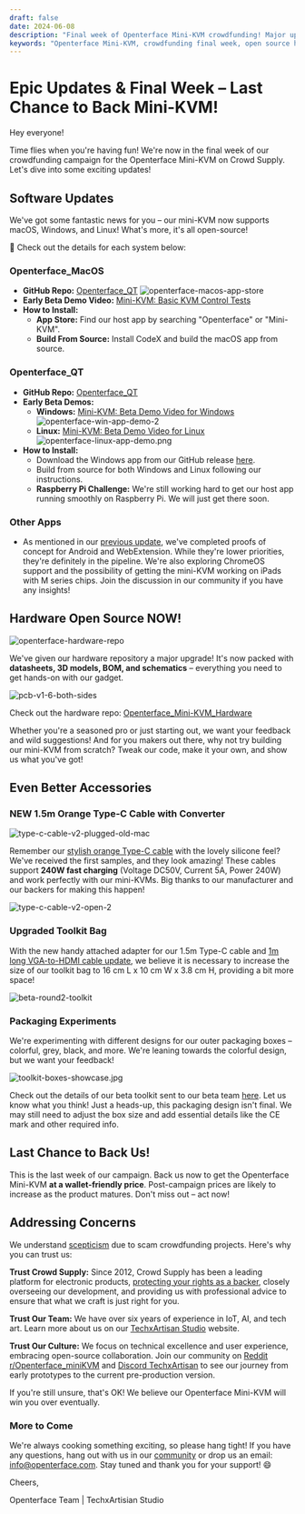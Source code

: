 ```yaml
---
draft: false
date: 2024-06-08
description: "Final week of Openterface Mini-KVM crowdfunding! Major updates include cross-platform support (macOS, Windows, Linux), open-source hardware release, upgraded accessories with custom Type-C cable, and enhanced toolkit packaging. Last chance to back at special pricing!"
keywords: "Openterface Mini-KVM, crowdfunding final week, open source hardware, MacOS app, Windows app, Linux support, Type-C cable upgrade, hardware schematics, toolkit accessories, cross-platform compatibility, mini-KVM software, tech gadget, Crowd Supply campaign, hardware development"
---
```


# Epic Updates & Final Week – Last Chance to Back Mini-KVM!

Hey everyone!

Time flies when you're having fun! We're now in the final week of our crowdfunding campaign for the Openterface Mini-KVM on Crowd Supply. Let's dive into some exciting updates!

## Software Updates

We've got some fantastic news for you – our mini-KVM now supports macOS, Windows, and Linux! What's more, it's all open-source!

🎉 Check out the details for each system below:

### Openterface_MacOS

  - **GitHub Repo:** [Openterface_QT](https://github.com/TechxArtisanStudio/Openterface_QT)
  ![openterface-macos-app-store](https://www.crowdsupply.com/img/50cb/9cdf2fb2-d3e9-411c-a90e-9fb2e1ac50cb/openterface-macos-app-store-1_png_gallery-lg.jpg)
  - **Early Beta Demo Video:** [Mini-KVM: Basic KVM Control Tests](https://www.youtube.com/watch?v=m7OpUem0zqY)
  - **How to Install:**
    - **App Store:** Find our host app by searching "Openterface" or "Mini-KVM".
    - **Build From Source:** Install CodeX and build the macOS app from source.

### Openterface_QT

  - **GitHub Repo:** [Openterface_QT](https://github.com/TechxArtisanStudio/Openterface_QT)
  - **Early Beta Demos:**
    - **Windows:** [Mini-KVM: Beta Demo Video for Windows](https://www.youtube.com/watch?v=ERzpGtRvP2o&t=23s)
    ![openterface-win-app-demo-2](https://www.crowdsupply.com/img/d146/26c5df78-f942-4743-ad32-97659a89d146/openterface-win-app-demo-2-1_jpg_gallery-lg.jpg)
    - **Linux:** [Mini-KVM: Beta Demo Video for Linux](https://www.youtube.com/watch?v=_ScpI6TC0Pk)
    ![openterface-linux-app-demo.png](https://www.crowdsupply.com/img/61a9/58109b24-3d4e-4058-8377-9860631661a9/openterface-linux-app-demo_png_md-xl.jpg)
  - **How to Install:**
    - Download the Windows app from our GitHub release [here](https://github.com/TechxArtisanStudio/Openterface_QT/releases/tag/v0.0.1).
    - Build from source for both Windows and Linux following our instructions.
    - **Raspberry Pi Challenge:** We're still working hard to get our host app running smoothly on Raspberry Pi. We will just get there soon.

### Other Apps

  - As mentioned in our [previous update](/blog/from-development-to-your-hands--behind-the-scenes-/#openterface_android-and-openterface_webextension), we've completed proofs of concept for Android and WebExtension. While they're lower priorities, they're definitely in the pipeline. We're also exploring ChromeOS support and the possibility of getting the mini-KVM working on iPads with M series chips. Join the discussion in our community if you have any insights!

## Hardware Open Source NOW!

![openterface-hardware-repo](https://www.crowdsupply.com/img/e221/34b41a81-4f7e-48dc-a8e6-b133473be221/openterface-hardware-repo_png_md-xl.jpg)

We've given our hardware repository a major upgrade! It's now packed with **datasheets, 3D models, BOM, and schematics** – everything you need to get hands-on with our gadget.

![pcb-v1-6-both-sides](https://www.crowdsupply.com/img/8090/691c6e65-aeb4-426b-8108-61313a228090/pcb-v1-6-both-sides_jpg_md-xl.jpg)

Check out the hardware repo: [Openterface_Mini-KVM_Hardware](https://github.com/TechxArtisanStudio/Openterface_Mini-KVM_Hardware)

Whether you're a seasoned pro or just starting out, we want your feedback and wild suggestions! And for you makers out there, why not try building our mini-KVM from scratch? Tweak our code, make it your own, and show us what you've got!

## Even Better Accessories

### NEW 1.5m Orange Type-C Cable with Converter

![type-c-cable-v2-plugged-old-mac](https://www.crowdsupply.com/img/9871/2f6f967e-b9ea-4b48-b5dd-da135fb29871/type-c-cable-v2-plugged-old-mac_jpg_md-xl.jpg)

Remember our [stylish orange Type-C cable](/blog/from-development-to-your-hands--behind-the-scenes-/#upgrading-toolkit-accessories) with the lovely silicone feel? We've received the first samples, and they look amazing! These cables support **240W fast charging** (Voltage DC50V, Current 5A, Power 240W) and work perfectly with our mini-KVMs. Big thanks to our manufacturer and our backers for making this happen!

![type-c-cable-v2-open-2](https://www.crowdsupply.com/img/71b2/b37b66e3-7f2e-4c5e-bb45-8944ee2971b2/type-c-cable-v2-open-2_jpg_gallery-lg.jpg)


### Upgraded Toolkit Bag

With the new handy attached adapter for our 1.5m Type-C cable and [1m long VGA-to-HDMI cable update](/blog/-upgrade-on-vga-to-hdmi-cable-as-a-free-bonus-/), we believe it is necessary to increase the size of our toolkit bag to 16 cm L x 10 cm W x 3.8 cm H, providing a bit more space!

![beta-round2-toolkit](https://www.crowdsupply.com/img/0f20/4aed395b-dbef-4670-b340-403ee8e30f20/beta-round2-toolkit_jpg_md-xl.jpg)

### Packaging Experiments

We're experimenting with different designs for our outer packaging boxes – colorful, grey, black, and more. We're leaning towards the colorful design, but we want your feedback!

![toolkit-boxes-showcase.jpg](https://www.crowdsupply.com/img/b54b/a041e188-b6ea-4f49-a550-46bc9565b54b/toolkit-boxes-showcase_jpg_gallery-lg.jpg)

Check out the details of our beta toolkit sent to our beta team [here](https://www.reddit.com/r/Openterface_miniKVM/comments/1d40atr/tactical_reinforcements_round_2_are_on_their_way/). Let us know what you think! Just a heads-up, this packaging design isn't final. We may still need to adjust the box size and add essential details like the CE mark and other required info.

## Last Chance to Back Us!

This is the last week of our campaign. Back us now to get the Openterface Mini-KVM **at a wallet-friendly price**. Post-campaign prices are likely to increase as the product matures. Don't miss out – act now!

## Addressing Concerns

We understand [scepticism](/blog/from-development-to-your-hands--behind-the-scenes-/#addressing-concerns) due to scam crowdfunding projects. Here's why you can trust us:

**Trust Crowd Supply:** Since 2012, Crowd Supply has been a leading platform for electronic products, [protecting your rights as a backer](https://www.crowdsupply.com/guide/backer-protection), closely overseeing our development, and providing us with professional advice to ensure that what we craft is just right for you.

**Trust Our Team:** We have over six years of experience in IoT, AI, and tech art. Learn more about us on our [TechxArtisan Studio](https://techxartisan.com/en/) website.

**Trust Our Culture:** We focus on technical excellence and user experience, embracing open-source collaboration. Join our community on [Reddit r/Openterface_miniKVM](/reddit) and [Discord TechxArtisan](/discord) to see our journey from early prototypes to the current pre-production version.

If you're still unsure, that's OK! We believe our Openterface Mini-KVM will win you over eventually.

### More to Come

We're always cooking something exciting, so please hang tight! If you have any questions, hang out with us in our [community](/community/) or drop us an email: info@openterface.com. Stay tuned and thank you for your support! 😄

Cheers,

Openterface Team | TechxArtisian Studio